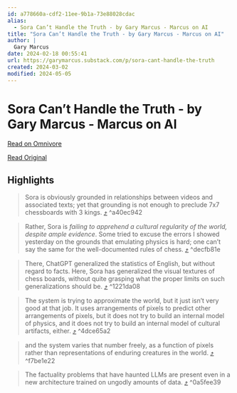 ```yaml
---
id: a778660a-cdf2-11ee-9b1a-73e88028cdac
alias:
  - Sora Can’t Handle the Truth - by Gary Marcus - Marcus on AI
title: "Sora Can’t Handle the Truth - by Gary Marcus - Marcus on AI"
author: |
  Gary Marcus
date: 2024-02-18 00:55:41
url: https://garymarcus.substack.com/p/sora-cant-handle-the-truth
created: 2024-03-02
modified: 2024-05-05
---
```


# Sora Can’t Handle the Truth - by Gary Marcus - Marcus on AI

[Read on Omnivore](https://omnivore.app/me/sora-can-t-handle-the-truth-by-gary-marcus-marcus-on-ai-18db990477d)

[Read Original](https://garymarcus.substack.com/p/sora-cant-handle-the-truth)

## Highlights

> Sora is obviously grounded in relationships between videos and associated texts; yet that grounding is not enough to preclude 7x7 chessboards with 3 kings. [⤴️](https://omnivore.app/me/sora-can-t-handle-the-truth-by-gary-marcus-marcus-on-ai-18db990477d#a40ec942-2522-4f4b-8e2a-cd76bf6c5896)  ^a40ec942

> Rather, Sora is _failing to apprehend a cultural regularity of the world, despite ample evidence_. Some tried to excuse the errors I showed yesterday on the grounds that emulating physics is hard; one can’t say the same for the well-documented rules of chess. [⤴️](https://omnivore.app/me/sora-can-t-handle-the-truth-by-gary-marcus-marcus-on-ai-18db990477d#decfb81e-09f3-4a9f-b5e5-4c19c2d66494)  ^decfb81e

> There, ChatGPT generalized the statistics of English, but without regard to facts. Here, Sora has generalized the visual textures of chess boards, without quite grasping what the proper limits on such generalizations should be. [⤴️](https://omnivore.app/me/sora-can-t-handle-the-truth-by-gary-marcus-marcus-on-ai-18db990477d#1221da08-cf67-42e0-b256-4a843f91f199)  ^1221da08

> The system is trying to approximate the world, but it just isn’t very good at that job. It uses arrangements of pixels to predict other arrangements of pixels, but it does not try to build an internal model of physics, and it does not try to build an internal model of cultural artifacts, either. [⤴️](https://omnivore.app/me/sora-can-t-handle-the-truth-by-gary-marcus-marcus-on-ai-18db990477d#4dce65a2-39e4-44d5-960f-4440e2804dde)  ^4dce65a2

> and the system varies that number freely, as a function of pixels rather than representations of enduring creatures in the world. [⤴️](https://omnivore.app/me/sora-can-t-handle-the-truth-by-gary-marcus-marcus-on-ai-18db990477d#f7be1e22-c604-46f4-9cfd-376104901af3)  ^f7be1e22

> The factuality problems that have haunted LLMs are present even in a new architecture trained on ungodly amounts of data. [⤴️](https://omnivore.app/me/sora-can-t-handle-the-truth-by-gary-marcus-marcus-on-ai-18db990477d#0a5fee39-ff9b-4885-bd7b-78ec8386d073)  ^0a5fee39

